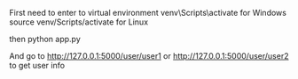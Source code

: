 First need to enter to virtual environment
venv\Scripts\activate for Windows
source venv/Scripts/activate for Linux

then python app.py

And go to http://127.0.0.1:5000/user/user1 or http://127.0.0.1:5000/user/user2 to get user info